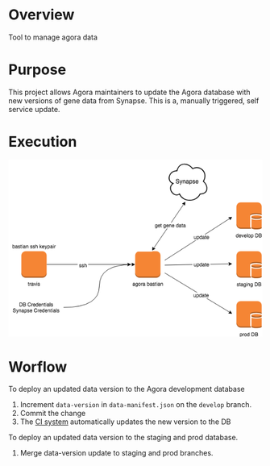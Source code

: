 # Overview
Tool to manage agora data

# Purpose
This project allows Agora maintainers to update the Agora database with
new versions of gene data from Synapse.  This is a, manually triggered,
self service update. 

# Execution

![alt text][db_update]

# Worflow

To deploy an updated data version to the Agora development database
1. Increment `data-version` in `data-manifest.json` on the `develop` branch.
2. Commit the change
3. The [CI system](https://travis-ci.org/Sage-Bionetworks/agora-data-manager) automatically updates the new version to the DB


To deploy an updated data version to the staging and prod database.
1. Merge data-version update to staging and prod branches.


[db_update]: diagram1.png "update diagram"
